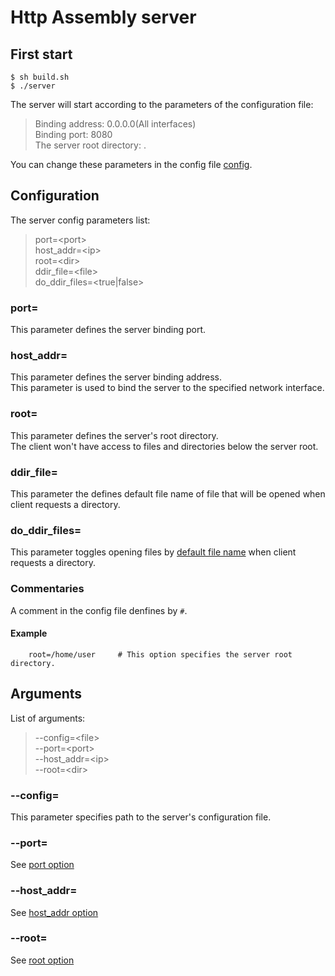 # Http Assembly server

## First start

```console
$ sh build.sh
$ ./server
```

The server will start according to the parameters of the configuration file:

> Binding address: 0.0.0.0(All interfaces)\
  Binding port: 8080\
  The server root directory: .

You can change these parameters in the config file [config](./config).

## Configuration

The server config parameters list:
> port=\<port>\
  host_addr=\<ip>\
  root=\<dir>\
  ddir_file=\<file>\
  do_ddir_files=\<true|false>

### port=

This parameter defines the server binding port.

### host_addr=

This parameter defines the server binding address.\
This parameter is used to bind the server to the specified network interface.

### root=

This parameter defines the server's root directory.\
The client won't have access to files and directories below the server root.

### ddir_file=

This parameter the defines default file name of file that will be opened when client requests a directory.

### do\_ddir_files=

This parameter toggles opening files by [default file name](#ddir_file) when client requests a directory.

### Commentaries

A comment in the config file denfines by `#`.

#### Example
```
    root=/home/user     # This option specifies the server root directory.
```
## Arguments

List of arguments:
> --config=\<file>\
  --port=\<port>\
  --host_addr=\<ip>\
  --root=\<dir>

### --config=

This parameter specifies path to the server's configuration file.

### --port=

See [port option](#port)

### --host_addr=

See [host_addr option](#host_addr)

### --root=

See [root option](#root)
